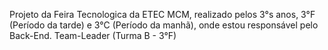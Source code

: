 Projeto da Feira Tecnologica da ETEC MCM, realizado pelos 3°s anos, 3°F (Período da tarde) e 3°C (Período da manhã), onde estou responsável pelo Back-End.
Team-Leader (Turma B - 3°F)
